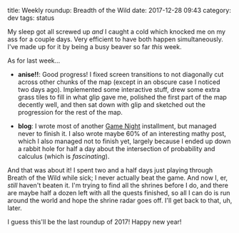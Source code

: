 title: Weekly roundup: Breadth of the Wild
date: 2017-12-28 09:43
category: dev
tags: status

My sleep got all screwed up _and_ I caught a cold which knocked me on my ass for a couple days.  Very efficient to have both happen simultaneously.  I've made up for it by being a busy beaver so far _this_ week.

As for last week...

- **anise!!**: Good progress!  I fixed screen transitions to not diagonally cut across other chunks of the map (except in an obscure case I noticed two days ago).  Implemented some interactive stuff, drew some extra grass tiles to fill in what glip gave me, polished the first part of the map decently well, and then sat down with glip and sketched out the progression for the rest of the map.

- **blog**: I wrote most of another [Game Night](/everything/tags/game-night/) installment, but managed never to finish it.  I also wrote maybe 60% of an interesting mathy post, which I also managed not to finish yet, largely because I ended up down a rabbit hole for half a day about the intersection of probability and calculus (which is _fascinating_).

And that was about it!  I spent two and a half days just playing through Breath of the Wild while sick; I never actually beat the game.  And now I, er, _still_ haven't beaten it.  I'm trying to find all the shrines before I do, and there are maybe half a dozen left with all the quests finished, so all I can do is run around the world and hope the shrine radar goes off.  I'll get back to that, uh, later.

I guess this'll be the last roundup of 2017!  Happy new year!
